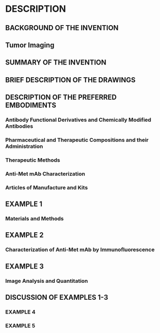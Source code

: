 # DESCRIPTION

## BACKGROUND OF THE INVENTION

## Tumor Imaging

## SUMMARY OF THE INVENTION

## BRIEF DESCRIPTION OF THE DRAWINGS

## DESCRIPTION OF THE PREFERRED EMBODIMENTS

### Antibody Functional Derivatives and Chemically Modified Antibodies

### Pharmaceutical and Therapeutic Compositions and their Administration

### Therapeutic Methods

### Anti-Met mAb Characterization

### Articles of Manufacture and Kits

## EXAMPLE 1

### Materials and Methods

## EXAMPLE 2

### Characterization of Anti-Met mAb by Immunofluorescence

## EXAMPLE 3

### Image Analysis and Quantitation

## DISCUSSION OF EXAMPLES 1-3

### EXAMPLE 4

### EXAMPLE 5


